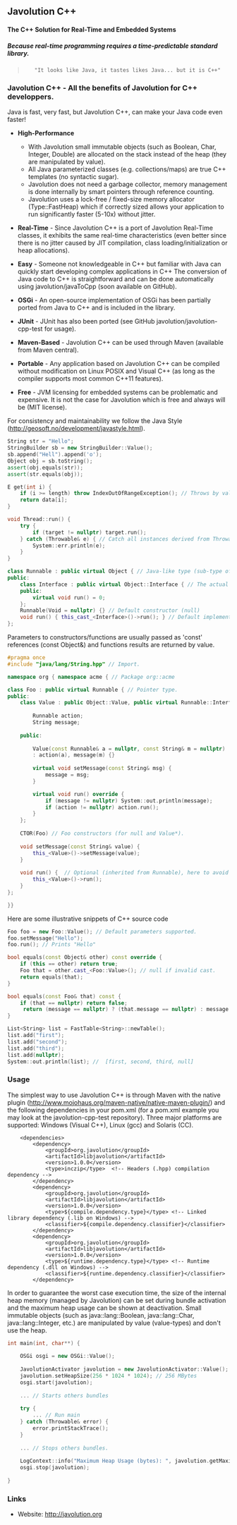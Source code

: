## Javolution C++
#### The C++ Solution for Real-Time and Embedded Systems
##### Because real-time programming requires a time-predictable standard library.

>        "It looks like Java, it tastes likes Java... but it is C++"

### Javolution C++ - All the benefits of Javolution for C++ developpers.

Java is fast, very fast, but Javolution C++, can make your Java code even faster!

- **High-Performance** 
    - With Javolution small immutable objects (such as Boolean, Char, Integer, Double) are allocated on the stack instead of the heap (they are manipulated by value). 
    - All Java parameterized classes (e.g. collections/maps) are true C++ templates (no syntactic sugar). 
    - Javolution does not need a garbage collector, memory management is done internally by smart pointers through reference counting.
    - Javolution uses a lock-free / fixed-size memory allocator (Type::FastHeap) which if correctly sized allows your application to run significantly faster (5-10x) without jitter.

- **Real-Time** - Since Javolution C++ is a port of Javolution Real-Time classes, it exhibits the same real-time characteristics (even better since there is no jitter caused by JIT compilation, class loading/initialization or heap allocations).

- **Easy** - Someone not knowledgeable in C++ but familiar with Java can quickly start developing complex applications in C++ The conversion of Java code to C++ is straightforward and can be done automatically using javolution/javaToCpp (soon available on GitHub).

- **OSGi** - An open-source implementation of OSGi has been partially ported from Java to C++ and is included in the library.

- **JUnit** - JUnit has also been ported (see GitHub javolution/javolution-cpp-test for usage).

- **Maven-Based** - Javolution C++ can be used through Maven (available from Maven central).

- **Portable** - Any application based on Javolution C++ can be compiled without modification on Linux POSIX and Visual C++ (as long as the compiler supports most common C++11 features).

- **Free** - JVM licensing for embedded systems can be problematic and expensive. It is not the case for Javolution which is free and always will be (MIT license). 
  
For consistency and maintainability we follow the Java Style (http://geosoft.no/development/javastyle.html).

```cpp
String str = "Hello"; 
StringBuilder sb = new StringBuilder::Value(); 
sb.append("Hell").append('o');
Object obj = sb.toString();                       
assert(obj.equals(str));
assert(str.equals(obj));

E get(int i) {
    if (i >= length) throw IndexOutOfRangeException(); // Throws by value, but caught by reference (&).
    return data[i];
}

void Thread::run() {
    try {
        if (target != nullptr) target.run(); 
    } catch (Throwable& e) { // Catch all instances derived from Throwable.
        System::err.println(e);
    }
}

class Runnable : public virtual Object { // Java-like type (sub-type of Object).
public:
    class Interface : public virtual Object::Interface { // The actual interface (abstract)
    public:
        virtual void run() = 0;    
    }; 
    Runnable(Void = nullptr) {} // Default constructor (null) 
    void run() { this_cast_<Interface>()->run(); } // Default implementation (dynamic cast)
};
``` 

Parameters to constructors/functions are usually passed as 'const' references (const Object&) and functions results are returned by value.
 
```cpp
#pragma once 
#include "java/lang/String.hpp" // Import.

namespace org { namespace acme { // Package org::acme

class Foo : public virtual Runnable { // Pointer type.
public:
    class Value : public Object::Value, public virtual Runnable::Interface  {  // Value type.
 
        Runnable action;
        String message;
 
    public:
    
        Value(const Runnable& a = nullptr, const String& m = nullptr) 
        : action(a), message(m) {}         
    
        virtual void setMessage(const String& msg) { 
            message = msg;
        }

        virtual void run() override {
            if (message != nullptr) System::out.println(message);
            if (action != nullptr) action.run();
        }
    };
    
    CTOR(Foo) // Foo constructors (for null and Value*).
        
    void setMessage(const String& value) {  
        this_<Value>()->setMessage(value);
    }
    
    void run() {  // Optional (inherited from Runnable), here to avoid dynamic cast.
        this_<Value>()->run();
    }
}; 

}}
``` 
Here are some illustrative snippets of C++ source code

```cpp
Foo foo = new Foo::Value(); // Default parameters supported.
foo.setMessage("Hello");
foo.run(); // Prints "Hello"

bool equals(const Object& other) const override {
    if (this == other) return true;
    Foo that = other.cast_<Foo::Value>(); // null if invalid cast.
    return equals(that);
}

bool equals(const Foo& that) const {
    if (that == nullptr) return false;
     return (message == nullptr) ? (that.message == nullptr) : message.equals(that.message);
} 

List<String> list = FastTable<String>::newTable(); 
list.add("first");                                  
list.add("second");
list.add("third");
list.add(nullptr);
System::out.println(list); //  [first, second, third, null]
``` 

### Usage

The simplest way to use Javolution C++ is through Maven with the native plugin (http://www.mojohaus.org/maven-native/native-maven-plugin/) and the following dependencies in your pom.xml (for a pom.xml example you may look at the javolution-cpp-test repository).
Three major platforms are supported: Windows (Visual C++), Linux (gcc) and Solaris (CC).

```
    <dependencies>
        <dependency>
            <groupId>org.javolution</groupId>
            <artifactId>libjavolution</artifactId>
            <version>1.0.0</version>
            <type>inczip</type>  <!-- Headers (.hpp) compilation dependency -->
        </dependency>
        <dependency>
            <groupId>org.javolution</groupId>
            <artifactId>libjavolution</artifactId>
            <version>1.0.0</version>
            <type>${compile.dependency.type}</type> <!-- Linked library dependency (.lib on Windows) -->
            <classifier>${compile.dependency.classifier}</classifier>
        </dependency>
        <dependency>
            <groupId>org.javolution</groupId>
            <artifactId>libjavolution</artifactId>
            <version>1.0.0</version>
            <type>${runtime.dependency.type}</type> <!-- Runtime dependency (.dll on Windows) -->
            <classifier>${runtime.dependency.classifier}</classifier>
        </dependency>
```

In order to guarantee the worst case execution time, the size of the internal heap memory (managed by Javolution) can be set during bundle activation and the maximum heap usage can be shown at deactivation. Small immutable objects (such as java::lang::Boolean, java::lang::Char, java::lang::Integer, etc.) are manipulated by value (value-types) and don't use the heap.

```cpp
int main(int, char**) {
    
    OSGi osgi = new OSGi::Value();
    
    JavolutionActivator javolution = new JavolutionActivator::Value();
    javolution.setHeapSize(256 * 1024 * 1024); // 256 MBytes
    osgi.start(javolution);
    
    ... // Starts others bundles 
    
    try {
        ... // Run main
    } catch (Throwable& error) {
        error.printStackTrace();
    }
    
    ... // Stops others bundles.
    
    LogContext::info("Maximum Heap Usage (bytes): ", javolution.getMaximumHeapUsage());
    osgi.stop(javolution);
    
}
```

### Links

- Website: http://javolution.org
